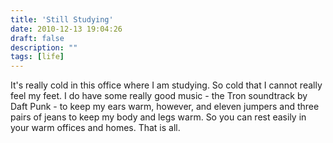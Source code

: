 ```yaml
---
title: 'Still Studying'
date: 2010-12-13 19:04:26
draft: false
description: ""
tags: [life]
---
```


It's really cold in this office where I am studying. So cold that I cannot really feel my feet. I do have some really good music - the Tron soundtrack by Daft Punk - to keep my ears warm, however, and eleven jumpers and three pairs of jeans to keep my body and legs warm. So you can rest easily in your warm offices and homes. That is all.